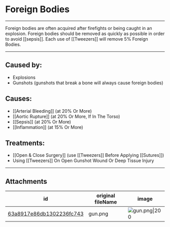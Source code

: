 # Foreign Bodies

 

---

Foreign bodies are often acquired after firefights or being caught in an explosion. Foreign bodies should be removed as quickly as possible in order to avoid [[sepsis]]. Each use of [[Tweezers]] will remove 5% Foreign Bodies.

---
## Caused by:

- Explosions
- Gunshots (gunshots that break a bone will always cause foreign bodies)

## Causes:

- [[Arterial Bleeding]] (at 20% Or More)
- [[Aortic Rupture]] (at 20% Or More, If In The Torso)
- [[Sepsis]] (at 20% Or More)
- [[Inflammation]] (at 15% Or More)

## Treatments:

- [[Open & Close Surgery]] (use [[Tweezers]] Before Applying [[Sutures]])
- Using [[Tweezers]] On Open Gunshot Wound Or Deep Tissue Injury

---

## Attachments

id | original fileName | image
---|---|---
[63a8917e86db1302236fc743](63a8917e86db1302236fc743.png) | gun.png | ![gun.png\|200](63a8917e86db1302236fc743.png)
